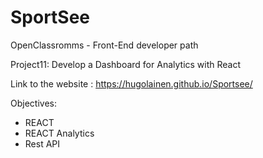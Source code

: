 # SportSee
OpenClassromms - Front-End developer path

Project11: Develop a Dashboard for Analytics with React

Link to the website : https://hugolainen.github.io/Sportsee/

Objectives:
* REACT
* REACT Analytics
* Rest API
